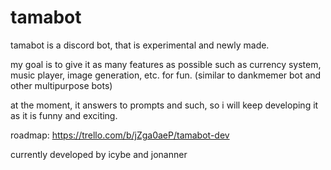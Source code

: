 # tamabot

tamabot is a discord bot, that is experimental and newly made.

my goal is to give it as many features as possible such as currency system, music player, image generation, etc. for fun.
(similar to dankmemer bot and other multipurpose bots)

at the moment, it answers to prompts and such, so i will keep developing it as it is funny and exciting.

roadmap: https://trello.com/b/jZga0aeP/tamabot-dev

currently developed by icybe and jonanner
